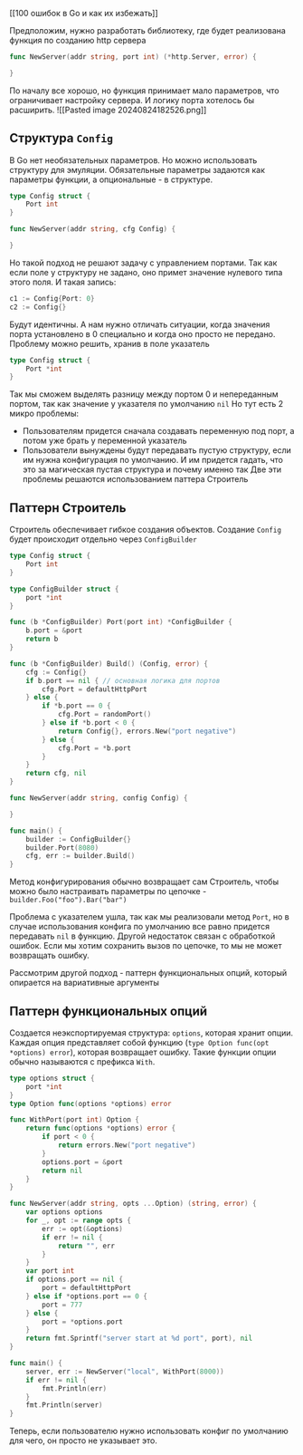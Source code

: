 [[100 ошибок в Go и как их избежать]]

Предположим, нужно разработать библиотеку, где будет реализована функция по созданию http сервера
```go
func NewServer(addr string, port int) (*http.Server, error) {

}
```
По началу все хорошо, но функция принимает мало параметров, что ограничивает настройку сервера. И логику порта хотелось бы расширить. ![[Pasted image 20240824182526.png]]

## Структура `Config`
В Go нет необязательных параметров. Но можно использовать структуру для эмуляции. Обязательные параметры задаются как параметры функции, а опциональные - в структуре.
```go
type Config struct {
	Port int
}

func NewServer(addr string, cfg Config) {

}
```
Но такой подход не решают задачу с управлением портами. Так как если поле у структуру не задано, оно примет значение нулевого типа этого поля. И такая запись:
```go
c1 := Config{Port: 0}
c2 := Config{}
```
Будут идентичны. А нам нужно отличать ситуации, когда значения порта установлено в 0 специально и когда оно просто не передано. 
Проблему можно решить, хранив в поле указатель
```go
type Config struct {
	Port *int
}
```
Так мы сможем выделять разницу между портом 0 и непереданным портом, так как значение у указателя по умолчанию `nil`
Но тут есть 2 микро проблемы:
- Пользователям придется сначала создавать переменную под порт, а потом уже брать у переменной указатель
- Пользователи вынуждены будут передавать пустую структуру, если им нужна конфигурация по умолчанию. И им придется гадать, что это за магическая пустая структура и почему именно так
Две эти проблемы решаются использованием паттера Строитель

## Паттерн Строитель
Строитель обеспечивает гибкое создания объектов. Создание `Config` будет происходит отдельно через `ConfigBuilder`
```go
type Config struct {
    Port int
}

type ConfigBuilder struct {
    port *int
}

func (b *ConfigBuilder) Port(port int) *ConfigBuilder {
    b.port = &port
    return b
}

func (b *ConfigBuilder) Build() (Config, error) {
    cfg := Config{}
    if b.port == nil { // основная логика для портов
        cfg.Port = defaultHttpPort
    } else {
        if *b.port == 0 {
            cfg.Port = randomPort()
        } else if *b.port < 0 {
            return Config{}, errors.New("port negative")
        } else {
            cfg.Port = *b.port
        }
    }
    return cfg, nil
}

func NewServer(addr string, config Config) {

}
```
```go
func main() {
    builder := ConfigBuilder{}
    builder.Port(8080)
    cfg, err := builder.Build()
}
```
Метод конфигурирования обычно возвращает сам Строитель, чтобы можно было настраивать параметры по цепочке - `builder.Foo("foo").Bar("bar")`

Проблема с указателем ушла, так как мы реализовали метод `Port`, но в случае использования конфига по умолчанию все равно придется передавать `nil` в функцию.
Другой недостаток связан с обработкой ошибок. Если мы хотим сохранить вызов по цепочке, то мы не может возвращать ошибку. 

Рассмотрим другой подход - паттерн функциональных опций, который опирается на вариативные аргументы

## Паттерн функциональных опций
Создается неэкспортируемая структура: `options`, которая хранит опции. Каждая опция представляет собой функцию (`type Option func(opt *options) error`), которая возвращает ошибку. Такие функции опции обычно называются с префикса `With`.

```go
type options struct {
    port *int
}
type Option func(options *options) error

func WithPort(port int) Option {
    return func(options *options) error {
        if port < 0 {
            return errors.New("port negative")
        }
        options.port = &port
        return nil
    }
}
```
```go
func NewServer(addr string, opts ...Option) (string, error) {
    var options options
    for _, opt := range opts {
        err := opt(&options)
        if err != nil {
            return "", err
        }
    }
    var port int
    if options.port == nil {
        port = defaultHttpPort
    } else if *options.port == 0 {
        port = 777
    } else {
        port = *options.port
    }
    return fmt.Sprintf("server start at %d port", port), nil
}

func main() {
    server, err := NewServer("local", WithPort(8000))
    if err != nil {
        fmt.Println(err)
    }
    fmt.Println(server)
}
```
Теперь, если пользователю нужно использовать конфиг по умолчанию для чего, он просто не указывает это.
